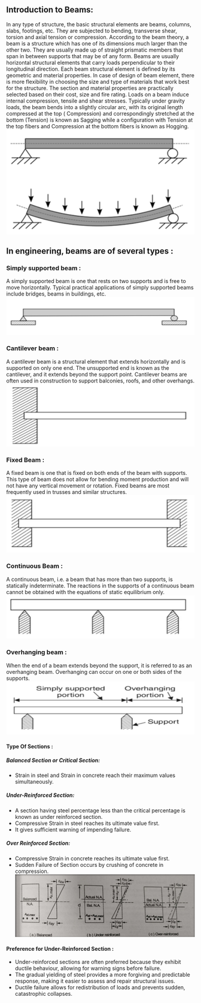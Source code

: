 
## Introduction to Beams:

In any type of structure, the basic structural elements are beams, columns, slabs, footings, etc. They are subjected to bending, transverse shear, torsion and axial tension or compression. According to the beam theory, a beam is a structure which has one of its dimensions much larger than the other two. They are usually made up of straight prismatic members that span in between supports that may be of any form. Beams are usually horizontal structural elements that carry loads perpendicular to their longitudinal direction. Each beam structural element is defined by its geometric and material properties. In case of design of beam element, there is more flexibility in choosing the size and type of materials that work best for the structure. The section and material properties are practically selected based on their cost, size and fire rating. Loads on a beam induce internal compression, tensile and shear stresses. Typically under gravity loads, the beam bends into a slightly circular arc, with its original length compressed at the top ( Compression) and correspondingly stretched at the bottom (Tension) is known as Sagging while a configuration with Tension at the top fibers and Compression at the bottom fibers is known as Hogging.
![*beam1*](images/beam1.png)
## In engineering, beams are of several types :

### Simply supported beam :
A simply supported beam is one that rests on two supports and is free to move horizontally. Typical practical applications of simply supported beams include bridges, beams in buildings, etc.
![*beam2*](images/beam2.png)
### Cantilever beam :
A cantilever beam is a structural element that extends horizontally and is supported on only one end. The unsupported end is known as the cantilever, and it extends beyond the support point. Cantilever beams are often used in construction to support balconies, roofs, and other overhangs.
![*beam3*](images/beam3.png)
### Fixed Beam :
A fixed beam is one that is fixed on both ends of the beam with supports. This type of beam does not allow for bending moment production and will not have any vertical movement or rotation. Fixed beams are most frequently used in trusses and similar structures.
![*beam4*](images/beam4.png)
### Continuous Beam :
A continuous beam, i.e. a beam that has more than two supports, is statically indeterminate. The reactions in the supports of a continuous beam cannot be obtained with the equations of static equilibrium only.
![*beam5*](images/beam5.png)
### Overhanging beam :
When the end of a beam extends beyond the support, it is referred to as an overhanging beam. Overhanging can occur on one or both sides of the supports.
![*beam6*](images/beam6.png)

#### Type Of Sections :
##### Balanced Section or Critical Section:
- Strain in steel and Strain in concrete reach their maximum values simultaneously.

##### Under-Reinforced Section:
- A section having steel percentage less than the critical percentage is known as under reinforced section.
- Compressive Strain in steel reaches its ultimate value first.
- It gives sufficient warning of impending failure.

##### Over Reinforced Section:
- Compressive Strain in concrete reaches its ultimate value first.
- Sudden Failure of Section occurs by crushing of concrete in compression.
 ![*beam7*](images/beam7.png)

#### Preference for Under-Reinforced Section :
- Under-reinforced sections are often preferred because they exhibit ductile behaviour, allowing for warning signs before failure.
- The gradual yielding of steel provides a more forgiving and predictable response, making it easier to assess and repair structural issues.
- Ductile failure allows for redistribution of loads and prevents sudden, catastrophic collapses.








